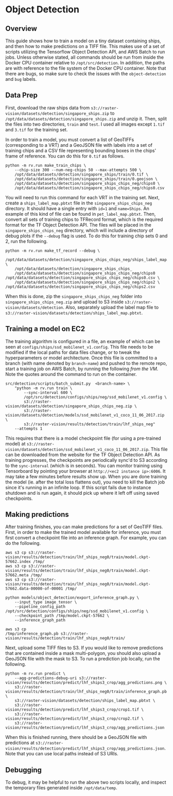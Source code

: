 # Object Detection

## Overview

This guide shows how to train a model on a tiny dataset containing ships, and then how to make predictions on a TIFF file. This makes use of a set of scripts utilizing the Tensorflow Object Detection API, and AWS Batch to run jobs. Unless otherwise stated, all commands should be run from inside the Docker CPU container relative to `/opt/src/detection`. In addition, the paths are with reference to the file system of the Docker CPU container. Note that there are bugs, so make sure to check the issues with the `object-detection` and `bug` labels.

## Data Prep

First, download the raw ships data from  `s3://raster-vision/datasets/detection/singapore_ships.zip` to `/opt/data/datasets/detection/singapore_ships.zip` and unzip it. Then, split
the files into two directories, `train` and `test`. I used all images except `1.tif` and `3.tif` for the training set.

In order to train a model, you must convert a list of GeoTIFFs (corresponding to a VRT) and a GeoJSON file with labels into a set of training chips and a CSV file representing bounding boxes in the chips' frame of reference. You can do this for `0.tif` as follows.

```
python -m rv.run make_train_chips \
    --chip-size 300 --num-neg-chips 50 --max-attempts 500 \
    /opt/data/datasets/detection/singapore_ships/train/0.tif \
    /opt/data/datasets/detection/singapore_ships/train/0.geojson \
    /opt/data/datasets/detection/singapore_ships_chips_neg/chips0 \
    /opt/data/datasets/detection/singapore_ships_chips_neg/chips0.csv
```

You will need to run this command for each VRT in the training set. Next, create a `ships_label_map.pbtxt` file in the `singapore_ships_chips_neg` directory. It should have a single entry with `id=1` and `name=Ships`. An example of this kind of file can be found in `pet_label_map.pbtxt`. Then, convert all sets of training chips to TFRecord format, which is the required format for the TF Object Detection API. The files will be placed in the `singapore_ships_chips_neg` directory, which will include a directory of debug plots if the `--debug` flag is used. To do this for training chip sets 0 and 2, run the following.

```
python -m rv.run make_tf_record --debug \
    /opt/data/datasets/detection/singapore_ships_chips_neg/ships_label_map.pbtxt \
    /opt/data/datasets/detection/singapore_ships_chips_
    /opt/data/datasets/detection/singapore_ships_chips_neg/chips0 /opt/data/datasets/detection/singapore_ships_chips_neg/chips0.csv \
    /opt/data/datasets/detection/singapore_ships_chips_neg/chips2 \ /opt/data/datasets/detection/singapore_ships_chips_neg/chips2.csv
```

When this is done, zip the `singapore_ships_chips_neg` folder into `singapore_ships_chips_neg.zip` and upload to S3 inside `s3://raster-vision/datasets/detection`. Also, separately upload the label map file to `s3://raster-vision/datasets/detection/ships_label_map.pbtxt`.

## Training a model on EC2

The training algorithm is configured in a file, an example of which can be seen at `configs/ships/ssd_mobilenet_v1.config`. This file needs to be modified if the local paths for data files change, or to tweak the hyperparameters or model architecture.
Once this file is committed to a branch (with name denoted by `branch-name`) and pushed to the remote repo, start a training job on AWS Batch, by running the following *from the VM*. Note the quotes around the command to run on the container.
```
src/detection/scripts/batch_submit.py  <branch-name> \
    "python -m rv.run train \
        --sync-interval 600 \
        /opt/src/detection/configs/ships/neg/ssd_mobilenet_v1.config \
        s3://raster-vision/datasets/detection/singapore_ships_chips_neg.zip \
        s3://raster-vision/datasets/detection/models/ssd_mobilenet_v1_coco_11_06_2017.zip \
        s3://raster-vision/results/detection/train/lhf_ships_neg"
    --attempts 1
```

This requires that there is a model checkpoint file (for using a pre-trained model) at `s3://raster-vision/datasets/detection/ssd_mobilenet_v1_coco_11_06_2017.zip`. This file can be downloaded from the website for the TF Object Detection API.
As training progresses, the checkpoints are periodically sync'd to S3 according to the `sync-interval` (which is in seconds).
You can monitor training using Tensorboard by pointing your browser at `http://<ec2 instance ip>:6006`. It may take a few minutes before results show up. When you are done training the model (ie. after the total loss flattens out), you need to kill the Batch job since it's running in an infinite loop. If this script fails due to instance shutdown and is run again, it should pick up where it left off using saved checkpoints.

## Making predictions

After training finishes, you can make predictions for a set of GeoTIFF files.  
First, in order to make the trained model available for inference, you must first convert a checkpoint file into an inference graph. For example, you can do the following.

```
aws s3 cp s3://raster-vision/results/detection/train/lhf_ships_neg0/train/model.ckpt-57662.index /tmp/
aws s3 cp s3://raster-vision/results/detection/train/lhf_ships_neg0/train/model.ckpt-57662.meta /tmp/
aws s3 cp s3://raster-vision/results/detection/train/lhf_ships_neg0/train/model.ckpt-57662.data-00000-of-00001 /tmp/

python models/object_detection/export_inference_graph.py \
    --input_type image_tensor \
    --pipeline_config_path /opt/src/detection/configs/ships/neg/ssd_mobilenet_v1.config \
    --checkpoint_path /tmp/model.ckpt-57662 \
    --inference_graph_path

aws s3 cp
/tmp/inference_graph.pb s3://raster-vision/results/detection/train/lhf_ships_neg0/train/
```

Next, upload some TIFF files to S3. If you would like to remove predictions that are contained inside a mask multi-polygon, you should also upload a GeoJSON file with the mask to S3. To run a prediction job locally, run the following.

```
python -m rv.run predict \
    --agg-predictions-debug-uri s3://raster-vision/results/detection/predict/lhf_ships3_crop/agg_predictions.png \
    s3://raster-vision/results/detection/train/lhf_ships_neg0/train/inference_graph.pb \
    s3://raster-vision/datasets/detection/ships_label_map.pbtxt \
    s3://raster-vision/results/detection/predict/lhf_ships3_crop/crop1.tif \
    s3://raster-vision/results/detection/predict/lhf_ships3_crop/crop2.tif \
    s3://raster-vision/results/detection/predict/lhf_ships3_crop/agg_predictions.json
```

When this is finished running, there should be a GeoJSON file with predictions at     `s3://raster-vision/results/detection/predict/lhf_ships3_crop/agg_predictions.json`. Note that you can use local paths instead of S3 URIs.

## Debugging

To debug, it may be helpful to run the above two scripts locally, and inspect the temporary files generated inside `/opt/data/temp`.
